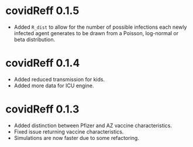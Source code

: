 # covidReff 0.1.5

* Added `R_dist` to allow for the number of possible infections each newly infected agent generates to be drawn from a Poisson, log-normal or beta distribution.

# covidReff 0.1.4

* Added reduced transmission for kids.
* Added more data for ICU engine.

# covidReff 0.1.3

* Added distinction between Pfizer and AZ vaccine characteristics.
* Fixed issue returning vaccine characteristics.
* Simulations are now faster due to some refactoring.
